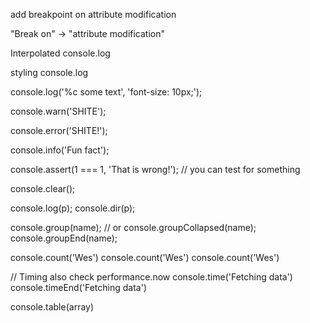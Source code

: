 add breakpoint on attribute modification

"Break on" -> "attribute modification"

Interpolated console.log

styling console.log

console.log('%c some text', 'font-size: 10px;');


console.warn('SHITE');

console.error('SHITE!');

console.info('Fun fact');

console.assert(1 === 1, 'That is wrong!');
// you can test for something

console.clear();

console.log(p);
console.dir(p);

console.group(name); // or console.groupCollapsed(name);
console.groupEnd(name);


console.count('Wes')
console.count('Wes')
console.count('Wes')

// Timing also check performance.now
console.time('Fetching data')
console.timeEnd('Fetching data')


console.table(array)
